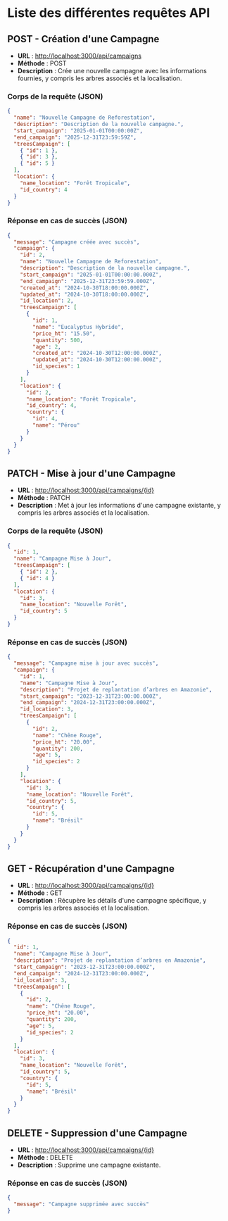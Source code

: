 
# Liste des différentes requêtes API

## POST - Création d'une Campagne

- **URL** : <http://localhost:3000/api/campaigns>
- **Méthode** : POST
- **Description** : Crée une nouvelle campagne avec les informations fournies, y compris les arbres associés et la localisation.

### Corps de la requête (JSON)

```json
{
  "name": "Nouvelle Campagne de Reforestation",
  "description": "Description de la nouvelle campagne.",
  "start_campaign": "2025-01-01T00:00:00Z",
  "end_campaign": "2025-12-31T23:59:59Z",
  "treesCampaign": [
    { "id": 1 },
    { "id": 3 },
    { "id": 5 }
  ],
  "location": {
    "name_location": "Forêt Tropicale",
    "id_country": 4
  }
}
```

### Réponse en cas de succès (JSON)

```json
{
  "message": "Campagne créée avec succès",
  "campaign": {
    "id": 2,
    "name": "Nouvelle Campagne de Reforestation",
    "description": "Description de la nouvelle campagne.",
    "start_campaign": "2025-01-01T00:00:00.000Z",
    "end_campaign": "2025-12-31T23:59:59.000Z",
    "created_at": "2024-10-30T18:00:00.000Z",
    "updated_at": "2024-10-30T18:00:00.000Z",
    "id_location": 2,
    "treesCampaign": [
      {
        "id": 1,
        "name": "Eucalyptus Hybride",
        "price_ht": "15.50",
        "quantity": 500,
        "age": 2,
        "created_at": "2024-10-30T12:00:00.000Z",
        "updated_at": "2024-10-30T12:00:00.000Z",
        "id_species": 1
      }
    ],
    "location": {
      "id": 2,
      "name_location": "Forêt Tropicale",
      "id_country": 4,
      "country": {
        "id": 4,
        "name": "Pérou"
      }
    }
  }
}
```

## PATCH - Mise à jour d'une Campagne

- **URL** : <http://localhost:3000/api/campaigns/{id}>
- **Méthode** : PATCH
- **Description** : Met à jour les informations d'une campagne existante, y compris les arbres associés et la localisation.

### Corps de la requête (JSON)

```json
{
  "id": 1,
  "name": "Campagne Mise à Jour",
  "treesCampaign": [
    { "id": 2 },
    { "id": 4 }
  ],
  "location": {
    "id": 3,
    "name_location": "Nouvelle Forêt",
    "id_country": 5
  }
}
```

### Réponse en cas de succès (JSON)

```json
{
  "message": "Campagne mise à jour avec succès",
  "campaign": {
    "id": 1,
    "name": "Campagne Mise à Jour",
    "description": "Projet de replantation d’arbres en Amazonie",
    "start_campaign": "2023-12-31T23:00:00.000Z",
    "end_campaign": "2024-12-31T23:00:00.000Z",
    "id_location": 3,
    "treesCampaign": [
      {
        "id": 2,
        "name": "Chêne Rouge",
        "price_ht": "20.00",
        "quantity": 200,
        "age": 5,
        "id_species": 2
      }
    ],
    "location": {
      "id": 3,
      "name_location": "Nouvelle Forêt",
      "id_country": 5,
      "country": {
        "id": 5,
        "name": "Brésil"
      }
    }
  }
}
```

## GET - Récupération d'une Campagne

- **URL** : <http://localhost:3000/api/campaigns/{id}>
- **Méthode** : GET
- **Description** : Récupère les détails d'une campagne spécifique, y compris les arbres associés et la localisation.

### Réponse en cas de succès (JSON)

```json
{
  "id": 1,
  "name": "Campagne Mise à Jour",
  "description": "Projet de replantation d’arbres en Amazonie",
  "start_campaign": "2023-12-31T23:00:00.000Z",
  "end_campaign": "2024-12-31T23:00:00.000Z",
  "id_location": 3,
  "treesCampaign": [
    {
      "id": 2,
      "name": "Chêne Rouge",
      "price_ht": "20.00",
      "quantity": 200,
      "age": 5,
      "id_species": 2
    }
  ],
  "location": {
    "id": 3,
    "name_location": "Nouvelle Forêt",
    "id_country": 5,
    "country": {
      "id": 5,
      "name": "Brésil"
    }
  }
}
```

## DELETE - Suppression d'une Campagne

- **URL** : <http://localhost:3000/api/campaigns/{id}>
- **Méthode** : DELETE
- **Description** : Supprime une campagne existante.

### Réponse en cas de succès (JSON)

```json
{
  "message": "Campagne supprimée avec succès"
}
```
